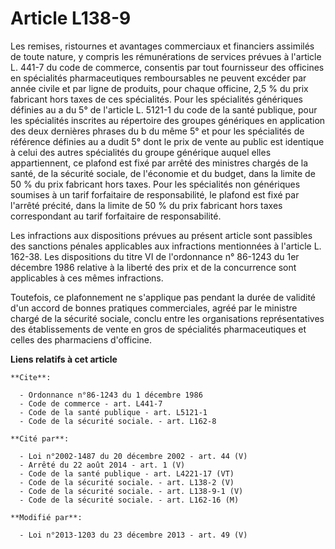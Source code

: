# Article L138-9

Les remises, ristournes et avantages commerciaux et financiers assimilés de toute nature, y compris les rémunérations de
services prévues à l'article L. 441-7 du code de commerce, consentis par tout fournisseur des officines en spécialités
pharmaceutiques remboursables ne peuvent excéder par année civile et par ligne de produits, pour chaque officine, 2,5 % du
prix fabricant hors taxes de ces spécialités. Pour les spécialités génériques définies au a du 5° de l'article L. 5121-1 du
code de la santé publique, pour les spécialités inscrites au répertoire des groupes génériques en application des deux
dernières phrases du b du même 5° et pour les spécialités de référence définies au a dudit 5° dont le prix de vente au public
est identique à celui des autres spécialités du groupe générique auquel elles appartiennent, ce plafond est fixé par arrêté
des ministres chargés de la santé, de la sécurité sociale, de l'économie et du budget, dans la limite de 50 % du prix
fabricant hors taxes. Pour les spécialités non génériques soumises à un tarif forfaitaire de responsabilité, le plafond est
fixé par l'arrêté précité, dans la limite de 50 % du prix fabricant hors taxes correspondant au tarif forfaitaire de
responsabilité.

Les infractions aux dispositions prévues au présent article sont passibles des sanctions pénales applicables aux infractions
mentionnées à l'article L. 162-38. Les dispositions du titre VI de l'ordonnance n° 86-1243 du 1er décembre 1986 relative à la
liberté des prix et de la concurrence sont applicables à ces mêmes infractions. 

Toutefois, ce plafonnement ne s'applique pas pendant la durée de validité d'un accord de bonnes pratiques commerciales, agréé
par le ministre chargé de la sécurité sociale, conclu entre les organisations représentatives des établissements de vente en
gros de spécialités pharmaceutiques et celles des pharmaciens d'officine.

**Liens relatifs à cet article**

	**Cite**:

	  - Ordonnance n°86-1243 du 1 décembre 1986
	  - Code de commerce - art. L441-7
	  - Code de la santé publique - art. L5121-1
	  - Code de la sécurité sociale. - art. L162-8

	**Cité par**:

	  - Loi n°2002-1487 du 20 décembre 2002 - art. 44 (V)
	  - Arrêté du 22 août 2014 - art. 1 (V)
	  - Code de la santé publique - art. L4221-17 (VT)
	  - Code de la sécurité sociale. - art. L138-2 (V)
	  - Code de la sécurité sociale. - art. L138-9-1 (V)
	  - Code de la sécurité sociale. - art. L162-16 (M)

	**Modifié par**:

	  - Loi n°2013-1203 du 23 décembre 2013 - art. 49 (V)
